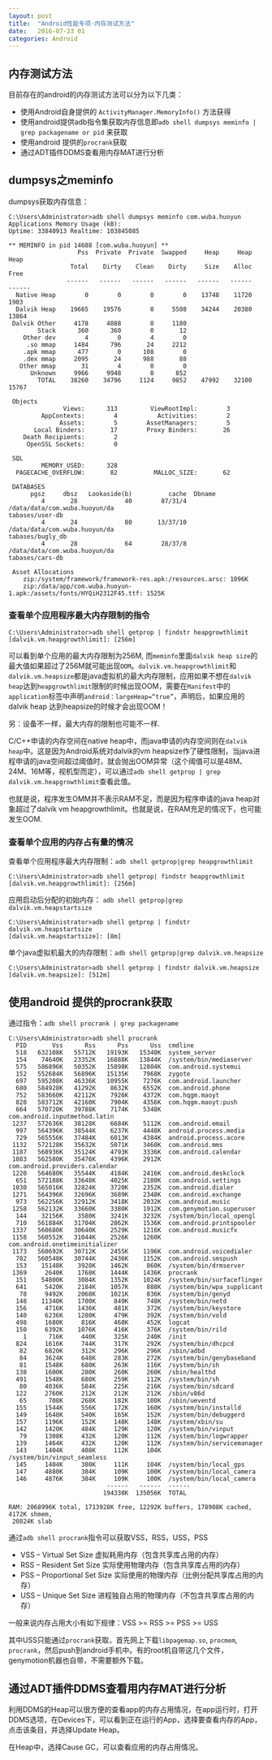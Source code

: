 ```yaml
---
layout: post
title:  "Android性能专项-内存测试方法"
date:   2016-07-23 01
categories: Android
---
```





## 内存测试方法 ##

目前存在的android的内存测试方法可以分为以下几类：

- 使用Android自身提供的 `ActivityManager.MemoryInfo()` 方法获得
- 使用android提供adb指令集获取内存信息即`adb shell dumpsys meminfo | grep packagename or pid` 来获取
- 使用android 提供的`procrank`获取
- 通过ADT插件DDMS查看用内存MAT进行分析


## dumpsys之meminfo ##

dumpsys获取内存信息： 

	C:\Users\Administrator>adb shell dumpsys meminfo com.wuba.huoyun
	Applications Memory Usage (kB):
	Uptime: 33840913 Realtime: 103845085
	
	** MEMINFO in pid 14688 [com.wuba.huoyun] **
	                   Pss  Private  Private  Swapped     Heap     Heap     Heap
	                 Total    Dirty    Clean    Dirty     Size    Alloc     Free
	                ------   ------   ------   ------   ------   ------   ------
	  Native Heap        0        0        0        0    13748    11720     1903
	  Dalvik Heap    19665    19576        0     5508    34244    20380    13864
	 Dalvik Other     4178     4088        0     1180
	        Stack      360      360        0       12
	    Other dev        4        0        4        0
	     .so mmap     1484      796       24     2212
	    .apk mmap      477        0      108        0
	    .dex mmap     2095       24      988       88
	   Other mmap       31        4        0        0
	      Unknown     9966     9948        0      852
	        TOTAL    38260    34796     1124     9852    47992    32100    15767
	
	 Objects
	               Views:      313         ViewRootImpl:        3
	         AppContexts:        4           Activities:        2
	              Assets:        5        AssetManagers:        5
	       Local Binders:       17        Proxy Binders:       26
	    Death Recipients:        2
	     OpenSSL Sockets:        0
	
	 SQL
	         MEMORY_USED:      328
	  PAGECACHE_OVERFLOW:       82          MALLOC_SIZE:       62
	
	 DATABASES
	      pgsz     dbsz   Lookaside(b)          cache  Dbname
	         4       28             40        87/31/4  /data/data/com.wuba.huoyun/da
	tabases/user-db
	         4       24             80       13/37/10  /data/data/com.wuba.huoyun/da
	tabases/bugly_db
	         4       28             64        28/37/8  /data/data/com.wuba.huoyun/da
	tabases/cars-db
	
	 Asset Allocations
	    zip:/system/framework/framework-res.apk:/resources.arsc: 1096K
	    zip:/data/app/com.wuba.huoyun-1.apk:/assets/fonts/HYQiH2312F45.ttf: 1525K

### 查看单个应用程序最大内存限制的指令 ###

	C:\Users\Administrator>adb shell getprop | findstr heapgrowthlimit
	[dalvik.vm.heapgrowthlimit]: [256m]

可以看到单个应用的最大内存限制为256M, 而`meminfo`里面`dalvik heap size`的最大值如果超过了256M就可能出现`OOM`。`dalvik.vm.heapgrowthlimit`和`dalvik.vm.heapsize`都是java虚拟机的最大内存限制，应用如果不想在`dalvik heap`达到`heapgrowthlimit`限制的时候出现OOM，需要在`Manifest`中的`application`标签中声明`android：largeHeap=“true”`，声明后，如果应用的dalvik heap 达到heapsize的时候才会出现OOM！

另：设备不一样，最大内存的限制也可能不一样.

C/C++申请的内存空间在native heap中，而java申请的内存空间则在`dalvik heap`中。这是因为Android系统对dalvik的vm heapsize作了硬性限制，当java进程申请的java空间超过阈值时，就会抛出OOM异常（这个阈值可以是48M、24M、16M等，视机型而定），可以通过`adb shell getprop | grep dalvik.vm.heapgrowthlimit`查看此值。

也就是说，程序发生OMM并不表示RAM不足，而是因为程序申请的java heap对象超过了dalvik vm heapgrowthlimit。也就是说，在RAM充足的情况下，也可能发生OOM.

### 查看单个应用的内存占有量的情况 ###

查看单个应用程序最大内存限制：`adb shell getprop|grep heapgrowthlimit`

	C:\Users\Administrator>adb shell getprop| findstr heapgrowthlimit
	[dalvik.vm.heapgrowthlimit]: [256m]

应用启动后分配的初始内存： `adb shell getprop|grep dalvik.vm.heapstartsize`

	C:\Users\Administrator>adb shell getprop | findstr dalvik.vm.heapstartsize
	[dalvik.vm.heapstartsize]: [8m]

单个java虚拟机最大的内存限制：`adb shell getprop|grep dalvik.vm.heapsize`

	C:\Users\Administrator>adb shell getprop | findstr dalvik.vm.heapsize
	[dalvik.vm.heapsize]: [512m]

## 使用android 提供的procrank获取 ##

通过指令：`adb shell procrank | grep packagename`

	C:\Users\Administrator>adb shell procrank
	  PID       Vss      Rss      Pss      Uss  cmdline
	  518   632108K   55712K   19193K   15340K  system_server
	  154    74640K   23352K   16888K   13844K  /system/bin/mediaserver
	  575   586896K   50352K   15898K   12804K  com.android.systemui
	  152   552684K   56896K   15135K    7968K  zygote
	  697   595208K   46336K   10955K    7276K  com.android.launcher
	  680   584928K   41292K    8632K    6552K  com.android.phone
	  752   583660K   42112K    7926K    4372K  com.hqgm.maoyt
	  828   583712K   42160K    7904K    4356K  com.hqgm.maoyt:push
	  664   570720K   39788K    7174K    5348K  com.android.inputmethod.latin
	 1237   572636K   38128K    6684K    5112K  com.android.email
	  997   564396K   38544K    6237K    4448K  android.process.media
	  729   565556K   37484K    6013K    4384K  android.process.acore
	 1132   572128K   35632K    5071K    3460K  com.android.mms
	 1187   568936K   35124K    4793K    3336K  com.android.calendar
	 1083   562580K   35476K    4396K    2912K  com.android.providers.calendar
	 1220   564680K   35544K    4184K    2416K  com.android.deskclock
	  651   572188K   33648K    4025K    2180K  com.android.settings
	 1030   565016K   32824K    3720K    2352K  com.android.dialer
	 1271   564396K   32696K    3689K    2348K  com.android.exchange
	  973   562256K   32912K    3418K    2032K  com.android.music
	 1258   562132K   33660K    3380K    1912K  com.genymotion.superuser
	  144    32156K    3580K    3241K    3232K  /system/bin/local_opengl
	  710   561884K   31704K    2862K    1536K  com.android.printspooler
	 1337   560680K   30640K    2529K    1216K  com.android.musicfx
	 1158   560552K   31044K    2526K    1260K  com.android.onetimeinitializer
	 1173   560692K   30712K    2455K    1196K  com.android.voicedialer
	  782   560548K   30744K    2436K    1152K  com.android.smspush
	  153    15148K    3928K    1462K     860K  /system/bin/drmserver
	 1369     2640K    1768K    1444K    1436K  procrank
	  151    54800K    3084K    1352K    1024K  /system/bin/surfaceflinger
	  641     5420K    2184K    1057K     888K  /system/bin/wpa_supplicant
	   78     9492K    2068K    1021K     836K  /system/bin/genyd
	  148    11340K    1700K     849K     748K  /system/bin/netd
	  156     4716K    1436K     481K     372K  /system/bin/keystore
	  140     6236K    1280K     479K     392K  /system/bin/vold
	  498     1680K     816K     468K     452K  logcat
	  150     6392K    1076K     416K     376K  /system/bin/rild
	    1      716K     440K     325K     240K  /init
	  824     1616K     744K     317K     292K  /system/bin/dhcpcd
	   82     6820K     312K     296K     296K  /sbin/adbd
	   84     3624K     648K     283K     272K  /system/bin/genybaseband
	   81     1548K     680K     263K     116K  /system/bin/sh
	  138     1600K     280K     260K     260K  /sbin/healthd
	  491     1548K     680K     259K     112K  /system/bin/sh
	   80     4036K     584K     225K     216K  /system/bin/sdcard
	  122     2760K     212K     212K     212K  /sbin/v86d
	   65      708K     268K     182K     100K  /sbin/ueventd
	  155     1544K     556K     172K     160K  /system/bin/installd
	  149     1648K     540K     165K     152K  /system/bin/debuggerd
	  157     1196K     152K     148K     148K  /system/xbin/su
	  142     1420K     484K     129K     120K  /system/bin/vinput
	   79     1308K     432K     120K     112K  /system/bin/logwrapper
	  139     1464K     432K     120K     112K  /system/bin/servicemanager
	  143     1404K     408K     112K     104K  /system/bin/vinput_seamless
	  145     1404K     380K     111K     104K  /system/bin/local_gps
	  147     4880K     384K     109K     100K  /system/bin/local_camera
	  146     4876K     384K     109K     100K  /system/bin/local_camera
	                           ------   ------  ------
	                          194338K  135056K  TOTAL
	
	RAM: 2068996K total, 1713928K free, 12292K buffers, 178908K cached, 4172K shmem,
	 20824K slab

通过`adb shell procrank`指令可以获取VSS，RSS，USS，PSS

- VSS – Virtual Set Size 虚拟耗用内存（包含共享库占用的内存）
- RSS – Resident Set Size 实际使用物理内存（包含共享库占用的内存）
- PSS – Proportional Set Size 实际使用的物理内存（比例分配共享库占用的内存）
- USS – Unique Set Size 进程独自占用的物理内存（不包含共享库占用的内存）

一般来说内存占用大小有如下规律：VSS >= RSS >= PSS >= USS

其中USS只能通过`procrank`获取，首先网上下载`libpagemap.so`, `procmem`, `procrank`，然后push到android手机中。有的root机自带这几个文件，genymotion机器也自带，不需要额外下载。


## 通过ADT插件DDMS查看用内存MAT进行分析 ##

利用DDMS的Heap可以很方便的查看app的内存占用情况，在app运行时，打开DDMS选项，在Devices下，可以看到正在运行的App，选择要查看内存的App，点击该条目，并选择Update Heap。

在Heap中，选择Cause GC，可以查看应用的内存占用情况。


